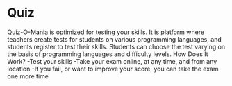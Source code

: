 # Quiz
Quiz-O-Mania is optimized for testing your skills. It is platform where teachers create tests for students on various programming languages, and students register to test their skills. Students can choose the test varying on the basis of programming languages and difficulty levels.
How Does It Work?
  -Test your skills 
  -Take your exam online, at any time, and from any location
  -If you fail, or want to improve your score, you can take the exam one more time
